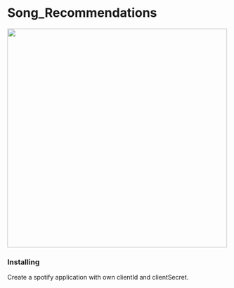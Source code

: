 # Song_Recommendations

<img src="https://i.pinimg.com/564x/82/aa/80/82aa8009fdea2e261cfc371eb80a7e0b.jpg" width="500">

### Installing

Create a spotify application with own clientId and clientSecret. 
